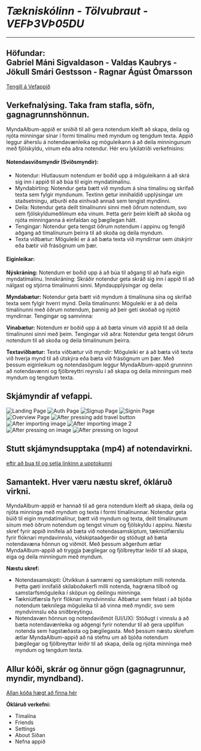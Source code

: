 # *Tækniskólinn - Tölvubraut - VEFÞ3VÞ05DU*
---  
**Höfundar:**  
Gabríel Máni Sigvaldason - Valdas Kaubrys - Jökull Smári Gestsson - Ragnar Ágúst Ómarsson  
---  
[Tengill á Vefappið](https://mynda-album-appid.vercel.app/)

## Verkefnalýsing. Taka fram stafla, söfn, gagnagrunnshönnun.
MyndaAlbum-appið er sniðið til að gera notendum kleift að skapa, deila og njóta minningar sínar í formi tímalínu með myndum og tengdum texta. Appið leggur áherslu á notendavænleika og möguleikann á að deila minningunum með fjölskyldu, vinum eða aðra notendur. Hér eru lykilatriði verkefnisins:

#### Notendasviðsmyndir (Sviðsmyndir):
- Notendur: Hlutlausum notendum er boðið upp á möguleikann á að skrá sig inn í appið til að búa til eigin myndatímalínu.
- Myndabirting: Notendur geta bætt við myndum á sína tímalínu og skrifað texta sem fylgir myndunum. Textinn getur innihaldið upplýsingar um staðsetningu, atburði eða einhvað annað sem tengist myndinni.
- Deila: Notendur geta deilt tímalínunni sinni með öðrum notendum, svo sem fjölskyldumeðlimum eða vinum. Þetta gerir þeim kleift að skoða og njóta minninganna á einfaldan og þægilegan hátt.
- Tengingar: Notendur geta tengst öðrum notendum í appinu og fengið aðgang að tímalínunum þeirra til að skoða og deila myndum.
- Texta viðbætur: Möguleiki er á að bæta texta við myndirnar sem útskýrir eða bætir við frásögnum um þær.

#### Eiginleikar:

**Nýskráning:** Notendum er boðið upp á að búa til aðgang til að hafa eigin myndatímalínu.
Innskráning: Skráðir notendur geta skráð sig inn í appið til að nálgast og stjórna tímalínunni sinni.
Myndaupplýsingar og deila:

**Myndabætur:** Notendur geta bætt við myndum á tímalínuna sína og skrifað texta sem fylgir hverri mynd.
Deila tímalínunni: Möguleiki er á að deila tímalínunni með öðrum notendum, þannig að þeir geti skoðað og njótið myndirnar.
Tengingar og samvinna:

**Vinabætur:** Notendum er boðið upp á að bæta vinum við appið til að deila tímalínunni sinni með þeim.
Tengingar við aðra: Notendur geta tengst öðrum notendum til að skoða og deila tímalínunum þeirra.

**Textaviðbætur:**
Texta viðbætur við myndir: Möguleiki er á að bæta við texta við hverja mynd til að útskýra eða bæta við frásögnum um þær.
Með þessum eiginleikum og notendasögum leggur MyndaAlbum-appið grunninn að notendavænni og fjölbreyttri reynslu í að skapa og deila minningum með myndum og tengdum texta.

## Skjámyndir af vefappi.  
![Landing Page](https://github.com/Bifrost-Builders/MyndaAlbum-appid/blob/8714a49fa6cb6121a8d152877f6f22dce138c616/skjamyndir%20af%20vefappi/1.jpeg)
![Auth Page](https://github.com/Bifrost-Builders/MyndaAlbum-appid/blob/a6f0aa63f465f26315020cf7a61850821f722afc/skjamyndir%20af%20vefappi/1-AUTH.jpeg)
![Signup Page](https://github.com/Bifrost-Builders/MyndaAlbum-appid/blob/a6f0aa63f465f26315020cf7a61850821f722afc/skjamyndir%20af%20vefappi/1-AUTH-signup.jpeg)
![Signin Page](https://github.com/Bifrost-Builders/MyndaAlbum-appid/blob/a6f0aa63f465f26315020cf7a61850821f722afc/skjamyndir%20af%20vefappi/1-AUTH-signin.jpeg)
![Overview Page](https://github.com/Bifrost-Builders/MyndaAlbum-appid/blob/99f45e82297f2b3a4548fdbf04e5f8d6cc04906a/skjamyndir%20af%20vefappi/2.jpeg)
![After pressing add travel button](https://github.com/Bifrost-Builders/MyndaAlbum-appid/blob/99f45e82297f2b3a4548fdbf04e5f8d6cc04906a/skjamyndir%20af%20vefappi/2-addtravelbutton.jpeg)
![After importing image](https://github.com/Bifrost-Builders/MyndaAlbum-appid/blob/99f45e82297f2b3a4548fdbf04e5f8d6cc04906a/skjamyndir%20af%20vefappi/2-addtravelbutton-afterimportimage.jpeg)
![After importing image 2](https://github.com/Bifrost-Builders/MyndaAlbum-appid/blob/99f45e82297f2b3a4548fdbf04e5f8d6cc04906a/skjamyndir%20af%20vefappi/2-addtravelbutton-afterimportimage%202.jpeg)
![After pressing on image](https://github.com/Bifrost-Builders/MyndaAlbum-appid/blob/99f45e82297f2b3a4548fdbf04e5f8d6cc04906a/skjamyndir%20af%20vefappi/2-addtravelbutton-afterimportimage-aftertappingonimage.jpeg)
![After pressing on logout](https://github.com/Bifrost-Builders/MyndaAlbum-appid/blob/99f45e82297f2b3a4548fdbf04e5f8d6cc04906a/skjamyndir%20af%20vefappi/3-afterpressinglogout.jpeg)


## Stutt skjámyndsupptaka (mp4) af notendavirkni.
[eftir að bua til og setja linkinn a upptokunni](https://mynda-album-appid.vercel.app/)
## Samantekt. Hver væru næstu skref, ókláruð virkni.
MyndaAlbum-appið er hannað til að gera notendum kleift að skapa, deila og njóta minninga með myndum og texta í formi tímalínunnar. Notendur geta búið til eigin myndatímalínur, bætt við myndum og texta, deilt tímalínunum sínum með öðrum notendum og tengst vinum og fjölskyldu í appinu. Næstu skref fyrir appið innifela að bæta við notendasamskiptum, tækniútfærslu fyrir flóknari myndavinnslu, viðskiptaaðgerðir og stöðugt að bæta notendavæna hönnun og viðmót. Með þessum aðgerðum ætlar MyndaAlbum-appið að tryggja þægilegar og fjölbreyttar leiðir til að skapa, eiga og deila minningum með myndum.

**Næstu skref:**
- Notendasamskipti: Útvíkkun á samræmi og samskiptum milli notenda. Þetta gæti innifalið skilaboðakerfi milli notenda, hagræna tilboð og samstarfsmöguleika í sköpun og deilingu minninga.
- Tækniútfærsla fyrir flóknari myndvinnslu: Aðbætur sem felast í að bjóða notendum tæknilega möguleika til að vinna með myndir, svo sem myndvinnslu eða sniðbreytingu.
- Notendavæn hönnun og notendaviðmót (UI/UX): Stöðugt í vinnslu á að bæta notendavænleika og aðgengi fyrir notendur til að gera upplifun notenda sem hagstæðasta og þægilegasta.
Með þessum næstu skrefum ætlar MyndaAlbum-appið að ná stefnu um að bjóða notendum þægilegar og fjölbreyttar leiðir til að skapa, deila og njóta minninga með myndum og tengdum texta.

## Allur kóði, skrár og önnur gögn (gagnagrunnur, myndir, myndband).

[Allan kóða hægt að finna hér]()

**Ókláruð verkefni:**  
- Tímalína
- Friends
- Settings
- About Síðan
- Nefna appið

